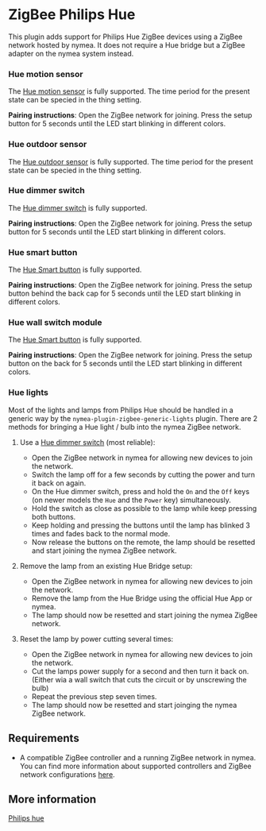 # ZigBee Philips Hue

This plugin adds support for Philips Hue ZigBee devices using a ZigBee network hosted by nymea. It does not require a Hue bridge but a ZigBee adapter on the nymea system instead.

### Hue motion sensor

The [Hue motion sensor](https://www.philips-hue.com/en-us/p/hue-motion-sensor/046677473389) is fully supported. The time period for the present state can be specied in the thing setting.

**Pairing instructions**: Open the ZigBee network for joining. Press the setup button for 5 seconds until the LED start blinking in different colors.


### Hue outdoor sensor
The [Hue outdoor sensor](https://www.philips-hue.com/en-us/p/hue-outdoor-sensor/046677541736) is fully supported. The time period for the present state can be specied in the thing setting.


### Hue dimmer switch

The [Hue dimmer switch](https://www.philips-hue.com/en-us/p/hue-dimmer-switch/046677473372) is fully supported.

**Pairing instructions**: Open the ZigBee network for joining. Press the setup button for 5 seconds until the LED start blinking in different colors.

### Hue smart button

The [Hue Smart button](https://www.philips-hue.com/en-us/p/hue-smart-button/046677553715) is fully supported.

**Pairing instructions**: Open the ZigBee network for joining. Press the setup button behind the back cap for 5 seconds until the LED start blinking in different colors.

### Hue wall switch module

The [Hue Smart button](https://www.philips-hue.com/en-us/p/hue-philips-hue-wall-switch-module/046677571160) is fully supported.

**Pairing instructions**: Open the ZigBee network for joining. Press the setup button on the back for 5 seconds until the LED start blinking in different colors.

### Hue lights

Most of the lights and lamps from Philips Hue should be handled in a generic way by the `nymea-plugin-zigbee-generic-lights` plugin. There are 2 methods for bringing a Hue light / bulb into the nymea ZigBee network.

1. Use a [Hue dimmer switch](https://www.philips-hue.com/en-us/p/hue-dimmer-switch/046677473372) (most reliable):

    * Open the ZigBee network in nymea for allowing new devices to join the network.
    * Switch the lamp off for a few seconds by cutting the power and turn it back on again.
    * On the Hue dimmer switch, press and hold the `On` and the `Off` keys (on newer models the `Hue` and the `Power` key) simultaneously.
    * Hold the switch as close as possible to the lamp while keep pressing both buttons.
    * Keep holding and pressing the buttons until the lamp has blinked 3 times and fades back to the normal mode.
    * Now release the buttons on the remote, the lamp should be resetted and start joining the nymea ZigBee network.

2. Remove the lamp from an existing Hue Bridge setup:

    * Open the ZigBee network in nymea for allowing new devices to join the network.
    * Remove the lamp from the Hue Bridge using the official Hue App or nymea.
    * The lamp should now be resetted and start joining the nymea ZigBee network.

3. Reset the lamp by power cutting several times:

    * Open the ZigBee network in nymea for allowing new devices to join the network.
    * Cut the lamps power supply for a second and then turn it back on. (Either wia a wall switch that cuts the circuit or by unscrewing the bulb)
    * Repeat the previous step seven times.
    * The lamp should now be resetted and start joinging the nymea ZigBee network.

## Requirements

* A compatible ZigBee controller and a running ZigBee network in nymea. You can find more information about supported controllers and ZigBee network configurations [here](https://nymea.io/documentation/users/usage/configuration#zigbee).

## More information

 [Philips hue](http://www2.meethue.com/) 
